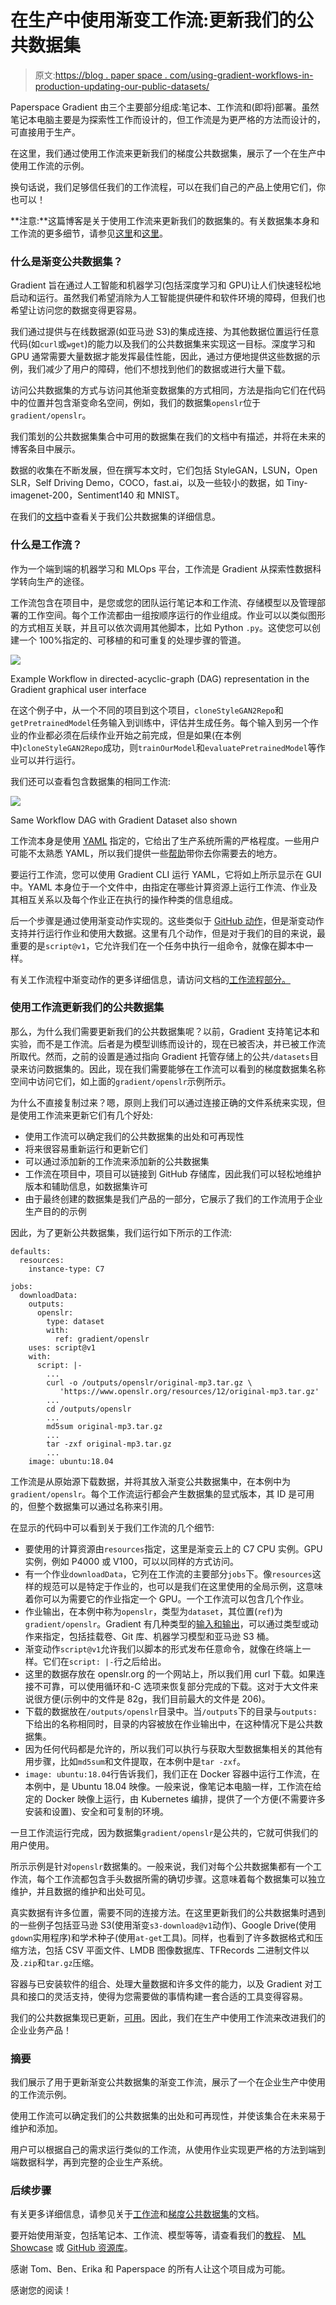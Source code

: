 # 在生产中使用渐变工作流:更新我们的公共数据集

> 原文:[https://blog . paper space . com/using-gradient-workflows-in-production-updating-our-public-datasets/](https://blog.paperspace.com/using-gradient-workflows-in-production-updating-our-public-datasets/)

Paperspace Gradient 由三个主要部分组成:笔记本、工作流和(即将)部署。虽然笔记本电脑主要是为探索性工作而设计的，但工作流是为更严格的方法而设计的，可直接用于生产。

在这里，我们通过使用工作流来更新我们的梯度公共数据集，展示了一个在生产中使用工作流的示例。

换句话说，我们足够信任我们的工作流程，可以在我们自己的产品上使用它们，你也可以！

**注意:**这篇博客是关于使用工作流来更新我们的数据集的。有关数据集本身和工作流的更多细节，请参见[这里](https://docs.paperspace.com/gradient/data/data-overview/private-datasets-repository/public-datasets-repository)和[这里](https://docs.paperspace.com/gradient/explore-train-deploy/workflows)。

### 什么是渐变公共数据集？

Gradient 旨在通过人工智能和机器学习(包括深度学习和 GPU)让人们快速轻松地启动和运行。虽然我们希望消除为人工智能提供硬件和软件环境的障碍，但我们也希望让访问您的数据变得更容易。

我们通过提供与在线数据源(如亚马逊 S3)的集成连接、为其他数据位置运行任意代码(如`curl`或`wget`)的能力以及我们的公共数据集来实现这一目标。深度学习和 GPU 通常需要大量数据才能发挥最佳性能，因此，通过方便地提供这些数据的示例，我们减少了用户的障碍，他们不想找到他们的数据或进行大量下载。

访问公共数据集的方式与访问其他渐变数据集的方式相同，方法是指向它们在代码中的位置并包含渐变命名空间，例如，我们的数据集`openslr`位于`gradient/openslr`。

我们策划的公共数据集集合中可用的数据集在我们的文档中有描述，并将在未来的博客条目中展示。

数据的收集在不断发展，但在撰写本文时，它们包括 StyleGAN，LSUN，Open SLR，Self Driving Demo，COCO，fast.ai，以及一些较小的数据，如 Tiny-imagenet-200，Sentiment140 和 MNIST。

在我们的[文档](https://docs.paperspace.com/gradient/data/data-overview/private-datasets-repository/public-datasets-repository)中查看关于我们公共数据集的详细信息。

### 什么是工作流？

作为一个端到端的机器学习和 MLOps 平台，工作流是 Gradient 从探索性数据科学转向生产的途径。

工作流包含在项目中，是您或您的团队运行笔记本和工作流、存储模型以及管理部署的工作空间。每个工作流都由一组按顺序运行的作业组成。作业可以以类似图形的方式相互关联，并且可以依次调用其他脚本，比如 Python `.py`。这使您可以创建一个 100%指定的、可移植的和可重复的处理步骤的管道。

![](../Images/8880eab974f806bb72e454b4e7501b9d.png)

Example Workflow in directed-acyclic-graph (DAG) representation in the Gradient graphical user interface

在这个例子中，从一个不同的项目到这个项目，`cloneStyleGAN2Repo`和`getPretrainedModel`任务输入到训练中，评估并生成任务。每个输入到另一个作业的作业都必须在后续作业开始之前完成，但是如果(在本例中)`cloneStyleGAN2Repo`成功，则`trainOurModel`和`evaluatePretrainedModel`等作业可以并行运行。

我们还可以查看包含数据集的相同工作流:

![](../Images/2f123e1286151d4cbc135978a61e2136.png)

Same Workflow DAG with Gradient Dataset also shown

工作流本身是使用 [YAML](https://en.wikipedia.org/wiki/YAML) 指定的，它给出了生产系统所需的严格程度。一些用户可能不太熟悉 YAML，所以我们提供一些[帮助](https://docs.paperspace.com/gradient/explore-train-deploy/workflows/using-yaml-for-data-science)带你去你需要去的地方。

要运行工作流，您可以使用 Gradient CLI 运行 YAML，它将如上所示显示在 GUI 中。YAML 本身位于一个文件中，由指定在哪些计算资源上运行工作流、作业及其相互关系以及每个作业正在执行的操作种类的信息组成。

后一个步骤是通过使用渐变动作实现的。这些类似于 [GitHub 动作](https://github.com/features/actions)，但是渐变动作支持并行运行作业和使用大数据。这里有几个动作，但是对于我们的目的来说，最重要的是`script@v1`，它允许我们在一个任务中执行一组命令，就像在脚本中一样。

有关工作流程中渐变动作的更多详细信息，请访问文档的[工作流程部分。](https://docs.paperspace.com/gradient/explore-train-deploy/workflows/gradient-actions)

### 使用工作流更新我们的公共数据集

那么，为什么我们需要更新我们的公共数据集呢？以前，Gradient 支持笔记本和实验，而不是工作流。后者是为模型训练而设计的，现在已被否决，并已被工作流所取代。然而，之前的设置是通过指向 Gradient 托管存储上的公共`/datasets`目录来访问数据集的。因此，现在我们需要能够在工作流可以看到的梯度数据集名称空间中访问它们，如上面的`gradient/openslr`示例所示。

为什么不直接复制过来？嗯，原则上我们可以通过连接正确的文件系统来实现，但是使用工作流来更新它们有几个好处:

*   使用工作流可以确定我们的公共数据集的出处和可再现性
*   将来很容易重新运行和更新它们
*   可以通过添加新的工作流来添加新的公共数据集
*   工作流在项目中，项目可以链接到 GitHub 存储库，因此我们可以轻松地维护版本和辅助信息，如数据集许可
*   由于最终创建的数据集是我们产品的一部分，它展示了我们的工作流用于企业生产目的的示例

因此，为了更新公共数据集，我们运行如下所示的工作流:

```
defaults:
  resources:
    instance-type: C7

jobs:
  downloadData:
    outputs:
      openslr:
        type: dataset
        with:
          ref: gradient/openslr
    uses: script@v1
    with:
      script: |-
        ...
        curl -o /outputs/openslr/original-mp3.tar.gz \
           'https://www.openslr.org/resources/12/original-mp3.tar.gz'
        ...
        cd /outputs/openslr
        ...
        md5sum original-mp3.tar.gz
        ...
        tar -zxf original-mp3.tar.gz
        ...
    image: ubuntu:18.04 
```

工作流是从原始源下载数据，并将其放入渐变公共数据集中，在本例中为`gradient/openslr`。每个工作流运行都会产生数据集的显式版本，其 ID 是可用的，但整个数据集可以通过名称来引用。

在显示的代码中可以看到关于我们工作流的几个细节:

*   要使用的计算资源由`resources`指定，这里是渐变云上的 C7 CPU 实例。GPU 实例，例如 P4000 或 V100，可以以同样的方式访问。
*   有一个作业`downloadData`，它列在工作流的主要部分`jobs`下。像`resources`这样的规范可以是特定于作业的，也可以是我们在这里使用的全局示例，这意味着你可以为需要它的作业指定一个 GPU。一个工作流可以包含几个作业。
*   作业输出，在本例中称为`openslr`，类型为`dataset`，其位置(`ref`)为`gradient/openslr`。Gradient 有几种类型的[输入和输出](https://docs.paperspace.com/gradient/explore-train-deploy/workflows/understanding-inputs-and-outputs)，可以通过类型或动作来指定，包括挂载卷、Git 库、机器学习模型和亚马逊 S3 桶。
*   渐变动作`script@v1`允许我们以脚本的形式发布任意命令，就像在终端上一样。它们在`script: |-`行之后给出。
*   这里的数据存放在 openslr.org 的一个网站上，所以我们用 curl 下载。如果连接不可靠，可以使用循环和-C 选项来恢复部分完成的下载。这对于大文件来说很方便(示例中的文件是 82g，我们目前最大的文件是 206)。
*   下载的数据放在`/outputs/openslr`目录中。当`/outputs`下的目录与`outputs:`下给出的名称相同时，目录的内容被放在作业输出中，在这种情况下是公共数据集。
*   因为任何代码都是允许的，所以我们可以执行与获取大型数据集相关的其他有用步骤，比如`md5sum`和文件提取，在本例中是`tar -zxf`。
*   `image: ubuntu:18.04`行告诉我们，我们正在 Docker 容器中运行工作流，在本例中，是 Ubuntu 18.04 映像。一般来说，像笔记本电脑一样，工作流在给定的 Docker 映像上运行，由 Kubernetes 编排，提供了一个方便(不需要许多安装和设置)、安全和可复制的环境。

一旦工作流运行完成，因为数据集`gradient/openslr`是公共的，它就可供我们的用户使用。

所示示例是针对`openslr`数据集的。一般来说，我们对每个公共数据集都有一个工作流，每个工作流都包含手头数据所需的确切步骤。这意味着每个数据集可以独立维护，并且数据的维护和出处可见。

真实数据有许多位置，需要不同的连接方法。在这里更新我们的公共数据集时遇到的一些例子包括亚马逊 S3(使用渐变`s3-download@v1`动作)、Google Drive(使用`gdown`实用程序)和学术种子(使用`at-get`工具)。同样，也看到了许多数据格式和压缩方法，包括 CSV 平面文件、LMDB 图像数据库、TFRecords 二进制文件以及`.zip`和`tar.gz`压缩。

容器与已安装软件的组合、处理大量数据和许多文件的能力，以及 Gradient 对工具和接口的灵活支持，使得为您需要做的事情构建一套合适的工具变得容易。

我们的公共数据集现已更新，[可用](https://docs.paperspace.com/gradient/data/data-overview/private-datasets-repository/public-datasets-repository)。因此，我们在生产中使用工作流来改进我们的企业业务产品！

### 摘要

我们展示了用于更新渐变公共数据集的渐变工作流，展示了一个在企业生产中使用的工作流示例。

使用工作流可以确定我们的公共数据集的出处和可再现性，并使该集合在未来易于维护和添加。

用户可以根据自己的需求运行类似的工作流，从使用作业实现更严格的方法到端到端数据科学，再到完整的企业生产系统。

### 后续步骤

有关更多详细信息，请参见关于[工作流](https://docs.paperspace.com/gradient/explore-train-deploy/workflows)和[梯度公共数据集](https://docs.paperspace.com/gradient/data/data-overview/private-datasets-repository/public-datasets-repository)的文档。

要开始使用渐变，包括笔记本、工作流、模型等等，请查看我们的[教程](https://docs.paperspace.com/gradient/get-started/tutorials-list)、 [ML Showcase](https://ml-showcase.paperspace.com/projects) 或 [GitHub 资源库](https://github.com/gradient-ai)。

感谢 Tom、Ben、Erika 和 Paperspace 的所有人让这个项目成为可能。

感谢您的阅读！